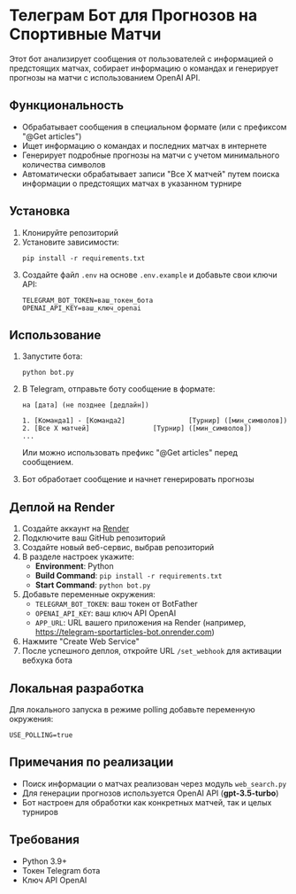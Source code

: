 # Телеграм Бот для Прогнозов на Спортивные Матчи

Этот бот анализирует сообщения от пользователей с информацией о предстоящих матчах, собирает информацию о командах и генерирует прогнозы на матчи с использованием OpenAI API.

## Функциональность

- Обрабатывает сообщения в специальном формате (или с префиксом "@Get articles")
- Ищет информацию о командах и последних матчах в интернете
- Генерирует подробные прогнозы на матчи с учетом минимального количества символов
- Автоматически обрабатывает записи "Все X матчей" путем поиска информации о предстоящих матчах в указанном турнире

## Установка

1. Клонируйте репозиторий
2. Установите зависимости:
   ```
   pip install -r requirements.txt
   ```
3. Создайте файл `.env` на основе `.env.example` и добавьте свои ключи API:
   ```
   TELEGRAM_BOT_TOKEN=ваш_токен_бота
   OPENAI_API_KEY=ваш_ключ_openai
   ```

## Использование

1. Запустите бота:
   ```
   python bot.py
   ```
2. В Telegram, отправьте боту сообщение в формате:
   ```
   на [дата] (не позднее [дедлайн])
   
   1. [Команда1] - [Команда2]                [Турнир] ([мин_символов])
   2. [Все X матчей]                [Турнир] ([мин_символов])
   ...
   ```
   
   Или можно использовать префикс "@Get articles" перед сообщением.

3. Бот обработает сообщение и начнет генерировать прогнозы

## Деплой на Render

1. Создайте аккаунт на [Render](https://render.com/)
2. Подключите ваш GitHub репозиторий
3. Создайте новый веб-сервис, выбрав репозиторий
4. В разделе настроек укажите:
   - **Environment**: Python
   - **Build Command**: `pip install -r requirements.txt`
   - **Start Command**: `python bot.py`
5. Добавьте переменные окружения:
   - `TELEGRAM_BOT_TOKEN`: ваш токен от BotFather
   - `OPENAI_API_KEY`: ваш ключ API OpenAI
   - `APP_URL`: URL вашего приложения на Render (например, https://telegram-sportarticles-bot.onrender.com)
6. Нажмите "Create Web Service"
7. После успешного деплоя, откройте URL `/set_webhook` для активации вебхука бота

## Локальная разработка

Для локального запуска в режиме polling добавьте переменную окружения:
```
USE_POLLING=true
```

## Примечания по реализации

- Поиск информации о матчах реализован через модуль `web_search.py`
- Для генерации прогнозов используется OpenAI API (**gpt-3.5-turbo**)
- Бот настроен для обработки как конкретных матчей, так и целых турниров

## Требования
- Python 3.9+
- Токен Telegram бота
- Ключ API OpenAI 